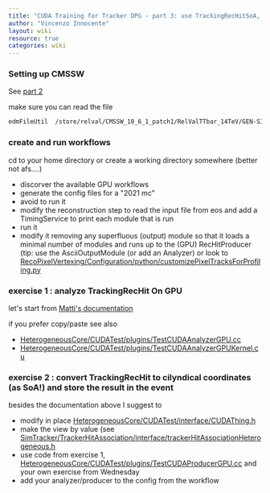 ```yaml
---
title: "CUDA Training for Tracker DPG - part 3: use TrackingRecHitSoA, create your own SoA"
author: "Vincenzo Innocente"
layout: wiki
resource: true
categories: wiki
---
```


### Setting up CMSSW
See [part 2](cuda_training_dpg_12_2019_part2.md)

make sure you can read the file
```bash
edmFileUtil  /store/relval/CMSSW_10_6_1_patch1/RelValTTbar_14TeV/GEN-SIM-DIGI-RAW/PU_106X_mcRun3_2021_realistic_v3-v1/10000/F43C676F-C0C5-D04B-802E-F5C265084C20.root
```

### create and run workflows
cd to your home directory or create a working directory somewhere (better not afs....)
   - discorver the available GPU workflows 
   - generate the config files for a "2021 mc"
   - avoid to run it 
   - modify the reconstruction step to read the input file from eos and add a TimingService to print each module that is run
   - run it
   - modify it removing any superfluous (output) module so that it loads a minimal number of modules and runs up to the (GPU) RecHitProducer  (tip: use the AsciiOutputModule (or add an Analyzer) or look to [RecoPixelVertexing/Configuration/python/customizePixelTracksForProfiling.py](https://github.com/cms-patatrack/cmssw/blob/CMSSW_11_0_X_Patatrack/RecoPixelVertexing/Configuration/python/customizePixelTracksForProfiling.py)

### exercise 1 : analyze TrackingRecHit On GPU

let's start from [Matti's documentation](https://github.com/cms-patatrack/cmssw/blob/master/HeterogeneousCore/CUDACore/README.md#producer-with-cuda-input-and-output-without-externalwork)

if you prefer copy/paste see also
   - [HeterogeneousCore/CUDATest/plugins/TestCUDAAnalyzerGPU.cc](https://github.com/cms-patatrack/cmssw/blob/CMSSW_11_0_X_Patatrack/HeterogeneousCore/CUDATest/plugins/TestCUDAAnalyzerGPU.cc)
   - [HeterogeneousCore/CUDATest/plugins/TestCUDAAnalyzerGPUKernel.cu](https://github.com/cms-patatrack/cmssw/blob/CMSSW_11_0_X_Patatrack/HeterogeneousCore/CUDATest/plugins/TestCUDAAnalyzerGPUKernel.cu)

### exercise 2 : convert TrackingRecHit to cilyndical coordinates (as SoA!) and store the result in the event
besides the documentation above I suggest to
   - modify in place [HeterogeneousCore/CUDATest/interface/CUDAThing.h](https://github.com/cms-patatrack/cmssw/blob/CMSSW_11_0_X_Patatrack/HeterogeneousCore/CUDATest/interface/CUDAThing.h)
   - make the view by value (see [SimTracker/TrackerHitAssociation/interface/trackerHitAssociationHeterogeneous.h](https://github.com/cms-patatrack/cmssw/blob/CMSSW_11_0_X_Patatrack/SimTracker/TrackerHitAssociation/interface/trackerHitAssociationHeterogeneous.h)
   - use code from exercise 1, [HeterogeneousCore/CUDATest/plugins/TestCUDAProducerGPU.cc](https://github.com/cms-patatrack/cmssw/blob/CMSSW_11_0_X_Patatrack/HeterogeneousCore/CUDATest/plugins/TestCUDAProducerGPU.cc) and your own exercise from Wednesday
   - add your analyzer/producer to the config from the workflow
